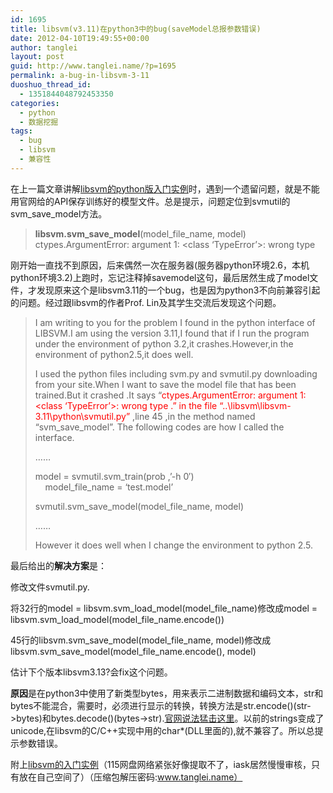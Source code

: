```yaml
---
id: 1695
title: libsvm(v3.11)在python3中的bug(saveModel总报参数错误)
date: 2012-04-10T19:49:55+00:00
author: tanglei
layout: post
guid: http://www.tanglei.name/?p=1695
permalink: a-bug-in-libsvm-3-11
duoshuo_thread_id:
  - 1351844048792453350
categories:
  - python
  - 数据挖掘
tags:
  - bug
  - libsvm
  - 兼容性
---
```

在上一篇文章讲解<a href="http://www.tanglei.name/libsvm-in-python/" target="_blank">libsvm的python版入门实例</a>时，遇到一个遗留问题，就是不能用官网给的API保存训练好的模型文件。总是提示，问题定位到svmutil的svm\_save\_model方法。

> **libsvm.svm\_save\_model**(model\_file\_name, model)  
> ctypes.ArgumentError: argument 1: <class ‘TypeError’>: wrong type

刚开始一直找不到原因，后来偶然一次在服务器(服务器python环境2.6，本机python环境3.2)上跑时，忘记注释掉savemodel这句，最后居然生成了model文件，才发现原来这个是libsvm3.11的一个bug，也是因为python3不向前兼容引起的问题。经过跟libsvm的作者Prof. Lin及其学生交流后发现这个问题。

> I am writing to you for the problem I found in the python interface of LIBSVM.I am using the version 3.11,I found that if I run the program under the environment of python 3.2,it crashes.However,in the environment of python2.5,it does well.&nbsp; 
> 
> I used the python files including svm.py and svmutil.py downloading&nbsp; from your site.When I want to save the model file that has been trained.But it crashed .It says &#8220;<font color="#ff0000">ctypes.ArgumentError: argument 1: <class &#8216;TypeError&#8217;>: wrong type .&#8221; in the file &#8220;..\libsvm\libsvm-3.11\python\svmutil.py&#8221;</font> ,line 45 ,in the method named &#8220;svm\_save\_model&#8221;. The following codes are how I called the interface. 
> 
> &#8230;&#8230;&nbsp; 
> 
> model = svmutil.svm_train(prob ,&#8217;-h 0&#8242;)  
> &nbsp;&nbsp;&nbsp; model\_file\_name = &#8216;test.model&#8217; 
> 
> svmutil.svm\_save\_model(model\_file\_name, model) 
> 
> &#8230;&#8230; 
> 
> However it does well when I change the environment to python 2.5.</blockquote> 
> 
> 最后给出的**解决方案**是： 
> 
> 修改文件svmutil.py. 
> 
> 将32行的model = libsvm.svm\_load\_model(model\_file\_name)修改成model = libsvm.svm\_load\_model(model\_file\_name.encode()) 
> 
> 45行的libsvm.svm\_save\_model(model\_file\_name, model)修改成libsvm.svm\_save\_model(model\_file\_name.encode(), model) 
> 
> 估计下个版本libsvm3.13?会fix这个问题。 
> 
> **原因**是在python3中使用了新类型bytes，用来表示二进制数据和编码文本，str和bytes不能混合，需要时，必须进行显示的转换，转换方法是str.encode()(str->bytes)和bytes.decode()(bytes->str).<a href="http://docs.python.org/release/3.0.1/whatsnew/3.0.html" target="_blank">官网说法猛击这里</a>。以前的strings变成了unicode,在libsvm的C/C++实现中用的char*(DLL里面的),就不兼容了。所以总提示参数错误。 
> 
> 附上<a href="/wp-content/blogresources/libsvmtest.rar" target="_blank">libsvm的入门实例</a>（115网盘网络紧张好像提取不了，iask居然慢慢审核，只有放在自己空间了）（压缩包解压密码:www.tanglei.name）
